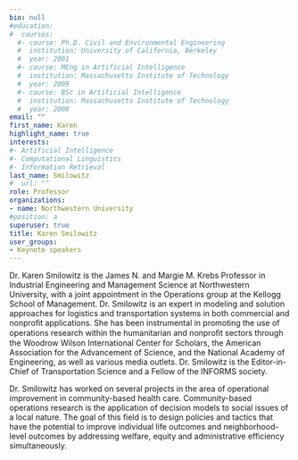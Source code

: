 ```yaml
---
bio: null 
#education:
#  courses:
  #- course: Ph.D. Civil and Environmental Engineering
  #  institution: University of California, Berkeley
  #  year: 2001
  #- course: MEng in Artificial Intelligence
  #  institution: Massachusetts Institute of Technology
  #  year: 2009
  #- course: BSc in Artificial Intelligence
  #  institution: Massachusetts Institute of Technology
  #  year: 2008
email: ""
first_name: Karen 
highlight_name: true
interests:
#- Artificial Intelligence
#- Computational Linguistics
#- Information Retrieval
last_name: Smilowitz
#  url: ""
role: Professor
organizations:
- name: Northwestern University
#position: a
superuser: true
title: Karen Smilowitz
user_groups:
- Keynote speakers
---
```


Dr. Karen Smilowitz is the James N. and Margie M. Krebs Professor in Industrial Engineering and Management Science at Northwestern University, with a joint appointment in the Operations group at the Kellogg School of Management.  Dr. Smilowitz is an expert in modeling and solution approaches for logistics and transportation systems in both commercial and nonprofit applications.  She has been instrumental in promoting the use of operations research within the humanitarian and nonproﬁt sectors through the Woodrow Wilson International Center for Scholars, the American Association for the Advancement of Science, and the National Academy of Engineering, as well as various media outlets.  Dr. Smilowitz is the Editor-in-Chief of Transportation Science and a Fellow of the INFORMS society.
 
Dr. Smilowitz has worked on several projects in the area of operational improvement in community-based health care. Community-based operations research is the application of decision models to social issues of a local nature. The goal of this field is to design policies and tactics that have the potential to improve individual life outcomes and neighborhood-level outcomes by addressing welfare, equity and administrative efficiency simultaneously. 

